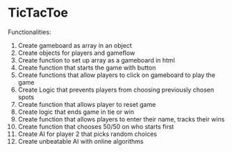 # TicTacToe

Functionalities: 

1. Create gameboard as array in an object
2. Create objects for players and gameflow
3. Create function to set up array as a gameboard in html
4. Create function that starts the game with button
4. Create functions that allow players to click on gameboard to play the game
5. Create Logic that prevents players from choosing previously chosen spots
6. Create function that allows player to reset game
7. Create logic that ends game in tie or win
8. Create function that allows players to enter their name, tracks their wins
9. Create function that chooses 50/50 on who starts first
10. Create AI for player 2 that picks random choices
11. Create unbeatable AI with online algorithms
